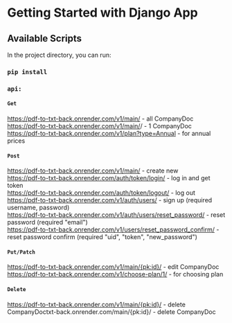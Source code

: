 # Getting Started with Django App

## Available Scripts

In the project directory, you can run:

### `pip install`
### `api:`
#### `Get`
https://pdf-to-txt-back.onrender.com/v1/main/ - all CompanyDoc\
https://pdf-to-txt-back.onrender.com/v1/main/<id>/ - 1 CompanyDoc\
https://pdf-to-txt-back.onrender.com/v1/plan?type=Annual - for annual prices
#### `Post`  
https://pdf-to-txt-back.onrender.com/v1/main/  - create new\
https://pdf-to-txt-back.onrender.com/auth/token/login/ - log in and get token\
https://pdf-to-txt-back.onrender.com/auth/token/logout/ - log out\
https://pdf-to-txt-back.onrender.com/v1/auth/users/ - sign up (required username, password)\
https://pdf-to-txt-back.onrender.com/v1/auth/users/reset_password/ - reset password (required "email")\
https://pdf-to-txt-back.onrender.com/v1/users/reset_password_confirm/ - reset password confirm (required "uid", "token", "new_password")
#### `Put/Patch`
https://pdf-to-txt-back.onrender.com/v1/main/{pk:id}/  - edit CompanyDoc\
https://pdf-to-txt-back.onrender.com/v1/choose-plan/1/ - for choosing plan
#### `Delete`
https://pdf-to-txt-back.onrender.com/v1/main/{pk:id}/ - delete CompanyDoctxt-back.onrender.com/main/{pk:id}/ - delete CompanyDoc